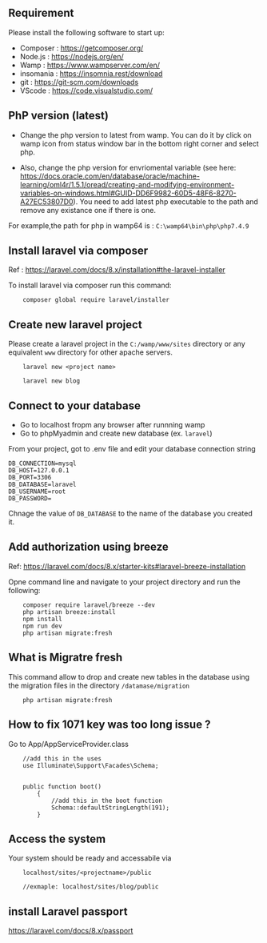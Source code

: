 ## Requirement
Please install the following software to start up:

- Composer : https://getcomposer.org/
- Node.js : https://nodejs.org/en/
- Wamp : https://www.wampserver.com/en/
- insomania : https://insomnia.rest/download
- git : https://git-scm.com/downloads
- VScode : https://code.visualstudio.com/

## PhP version (latest)
- Change the php version to latest from wamp. You can do it by click on wamp icon from status window bar in the bottom right corner and select php.

- Also, change the php version for envriomental variable (see here: https://docs.oracle.com/en/database/oracle/machine-learning/oml4r/1.5.1/oread/creating-and-modifying-environment-variables-on-windows.html#GUID-DD6F9982-60D5-48F6-8270-A27EC53807D0). You need to add latest php executable to the path and remove any existance one if there is one.

For example,the path for php in wamp64 is : `C:\wamp64\bin\php\php7.4.9`

## Install laravel via composer
Ref : https://laravel.com/docs/8.x/installation#the-laravel-installer

To install laravel via composer run this command:
```
    composer global require laravel/installer

```

## Create new laravel project
Please create a laravel project in the `C:/wamp/www/sites` directory or any equivalent `www` directory for other apache servers.

```
    laravel new <project name>

    laravel new blog
```



## Connect to your database
- Go to localhost fropm any browser after runnning wamp
- Go to phpMyadmin and create new database (ex. `laravel`)

From your project, got to .env file and edit your database connection string
```
DB_CONNECTION=mysql
DB_HOST=127.0.0.1
DB_PORT=3306
DB_DATABASE=laravel
DB_USERNAME=root
DB_PASSWORD=

```
Chnage the value of `DB_DATABASE` to the name of the database you created it.

## Add authorization using breeze
Ref: https://laravel.com/docs/8.x/starter-kits#laravel-breeze-installation

Opne command line and navigate to your project directory and run the following:
```
    composer require laravel/breeze --dev
    php artisan breeze:install
    npm install
    npm run dev
    php artisan migrate:fresh
```

## What is Migratre fresh

This command allow to drop and create new tables in the database using the migration files in the directory `/datamase/migration`
```
    php artisan migrate:fresh
```

## How to fix 1071 key was too long issue ?
Go to App/AppServiceProvider.class

```
    //add this in the uses
    use Illuminate\Support\Facades\Schema;


    public function boot()
        {   
            //add this in the boot function
            Schema::defaultStringLength(191);
        }
```

## Access the system
Your system should be ready and accessabile via 
```
    localhost/sites/<projectname>/public

    //exmaple: localhost/sites/blog/public
```

## install Laravel passport
https://laravel.com/docs/8.x/passport